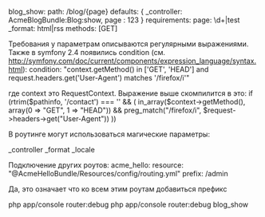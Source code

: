 blog_show:
    path:      /blog/{page}
    defaults:  { _controller: AcmeBlogBundle:Blog:show, page : 123 }
    requirements:
        page:  \d+|test
            _format:  html|rss
    methods:  [GET]

Требования у параметрам описываются регулярными выражениями.
Также в symfony 2.4 появились condition
(см. http://symfony.com/doc/current/components/expression_language/syntax.html):
 condition: "context.getMethod() in ['GET', 'HEAD'] and request.headers.get('User-Agent') matches '/firefox/i'"

где context это RequestContext. Выражение выше скомпилится в это:
if (rtrim($pathinfo, '/contact') === '' && (
    in_array($context->getMethod(), array(0 => "GET", 1 => "HEAD"))
    && preg_match("/firefox/i", $request->headers->get("User-Agent"))
)) 

В роутинге могут использоваться магические параметры:

_controller
_format
_locale



Подключение других роутов:
acme_hello:
    resource: "@AcmeHelloBundle/Resources/config/routing.yml"
    prefix:   /admin

Да, это означает что ко всем этим роутам добавиться префикс




php app/console router:debug
php app/console router:debug blog_show
